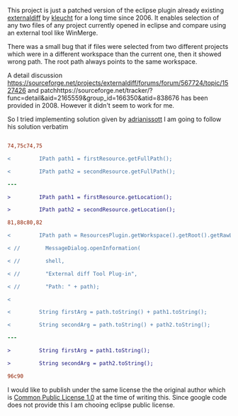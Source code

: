 This project is just a patched version of the eclipse plugin already existing [externaldiff](https://sourceforge.net/projects/externaldiff/) by [kleucht](https://sourceforge.net/users/kleucht/) for a long time since 2006. It enables selection of any two files of any project currently opened in eclipse and compare using an external tool like WinMerge.

There was a small bug that if files were selected from two different projects which were in a different workspace than the current one, then it showed wrong path. The root path always points to the same workspace.

A detail discussion https://sourceforge.net/projects/externaldiff/forums/forum/567724/topic/1527426 and patchhttps://sourceforge.net/tracker/?func=detail&aid=2165559&group_id=166350&atid=838676 has been provided in 2008. However it didn't seem to work for me.

So I tried implementing solution given by [adrianissott](https://sourceforge.net/users/adrianissott/)
I am going to follow his solution verbatim

```patch

74,75c74,75

<         IPath path1 = firstResource.getFullPath();

<         IPath path2 = secondResource.getFullPath();

---

>         IPath path1 = firstResource.getLocation();

>         IPath path2 = secondResource.getLocation();

81,88c80,82

<         IPath path = ResourcesPlugin.getWorkspace().getRoot().getRawLocation();

< //		MessageDialog.openInformation(

< //		shell,

< //		"External diff Tool Plug-in",

< //		"Path: " + path);

<

<         String firstArg = path.toString() + path1.toString();

<         String secondArg = path.toString() + path2.toString();

---

>         String firstArg = path1.toString();

>         String secondArg = path2.toString();

96c90
```

I would like to publish under the same license the the original author which is [Common Public License 1.0](https://sourceforge.net/directory/license:ibmcpl/) at the time of writing this. Since google code does not provide this I am chooing eclipse public license.